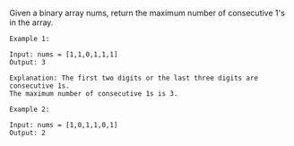 Given a binary array nums, return the maximum number of consecutive 1's in the array.

 
```
Example 1:

Input: nums = [1,1,0,1,1,1]
Output: 3

Explanation: The first two digits or the last three digits are consecutive 1s.
The maximum number of consecutive 1s is 3.
```
```
Example 2:

Input: nums = [1,0,1,1,0,1]
Output: 2
```
